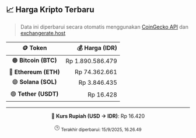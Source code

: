 

<!-- HARGA_KRIPTO -->
## 📈 Harga Kripto Terbaru

> Data ini diperbarui secara otomatis menggunakan [CoinGecko API](https://www.coingecko.com/) dan [exchangerate.host](https://exchangerate.host/)

<div align="center">

| 🪙 Token | 💰 Harga (IDR) |
|:------:|---------------:|
| 🟠 **Bitcoin (BTC)**   | Rp 1.890.586.479 |
| 🔵 **Ethereum (ETH)**  | Rp 74.362.661 |
| 🟣 **Solana (SOL)**    | Rp 3.846.435 |
| 🟢 **Tether (USDT)**   | Rp 16.428 |

---

💱 **Kurs Rupiah (USD → IDR)**: Rp 16.420

🕒 <sub>Terakhir diperbarui: 15/9/2025, 16.26.49</sub>

</div>
<!-- /HARGA_KRIPTO -->
